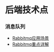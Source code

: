 # 后端技术点

### 消息队列
- [Rabbitmq应用场景](docs/rabbitmq/RabbitMq_1.md)
- [Rabbitmq重点详解](docs/rabbitmq/RabbitMq_2.md)